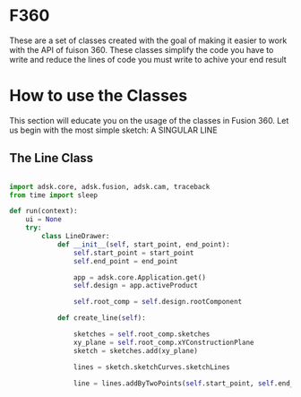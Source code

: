 # F360

These are a set of classes created with the goal of making it easier to work with the API of fuison 360. These classes simplify the code you have to write and reduce the lines of code you must write to achive your end result

# How to use the Classes 

This section will educate you on the usage of the classes in Fusion 360. Let us begin with the most simple sketch: A SINGULAR LINE

## The Line Class
```python 

import adsk.core, adsk.fusion, adsk.cam, traceback
from time import sleep

def run(context):
    ui = None
    try:
        class LineDrawer:
            def __init__(self, start_point, end_point):
                self.start_point = start_point
                self.end_point = end_point

                app = adsk.core.Application.get()
                self.design = app.activeProduct

                self.root_comp = self.design.rootComponent

            def create_line(self):

                sketches = self.root_comp.sketches
                xy_plane = self.root_comp.xYConstructionPlane
                sketch = sketches.add(xy_plane)

                lines = sketch.sketchCurves.sketchLines

                line = lines.addByTwoPoints(self.start_point, self.end_point)

```
